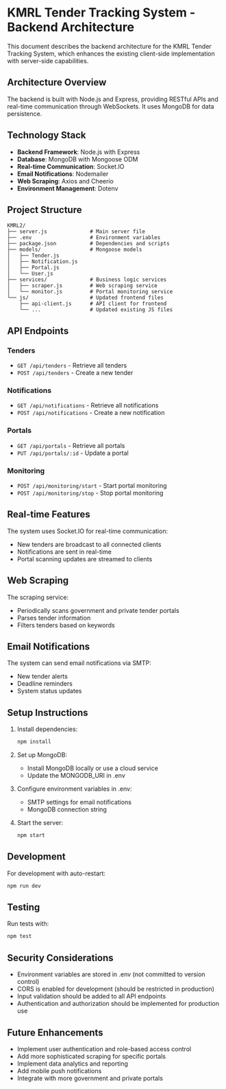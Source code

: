 # KMRL Tender Tracking System - Backend Architecture

This document describes the backend architecture for the KMRL Tender Tracking System, which enhances the existing client-side implementation with server-side capabilities.

## Architecture Overview

The backend is built with Node.js and Express, providing RESTful APIs and real-time communication through WebSockets. It uses MongoDB for data persistence.

## Technology Stack

- **Backend Framework**: Node.js with Express
- **Database**: MongoDB with Mongoose ODM
- **Real-time Communication**: Socket.IO
- **Email Notifications**: Nodemailer
- **Web Scraping**: Axios and Cheerio
- **Environment Management**: Dotenv

## Project Structure

```
KMRL2/
├── server.js              # Main server file
├── .env                   # Environment variables
├── package.json           # Dependencies and scripts
├── models/                # Mongoose models
│   ├── Tender.js
│   ├── Notification.js
│   ├── Portal.js
│   └── User.js
├── services/              # Business logic services
│   ├── scraper.js         # Web scraping service
│   └── monitor.js         # Portal monitoring service
└── js/                    # Updated frontend files
    ├── api-client.js      # API client for frontend
    └── ...                # Updated existing JS files
```

## API Endpoints

### Tenders
- `GET /api/tenders` - Retrieve all tenders
- `POST /api/tenders` - Create a new tender

### Notifications
- `GET /api/notifications` - Retrieve all notifications
- `POST /api/notifications` - Create a new notification

### Portals
- `GET /api/portals` - Retrieve all portals
- `PUT /api/portals/:id` - Update a portal

### Monitoring
- `POST /api/monitoring/start` - Start portal monitoring
- `POST /api/monitoring/stop` - Stop portal monitoring

## Real-time Features

The system uses Socket.IO for real-time communication:
- New tenders are broadcast to all connected clients
- Notifications are sent in real-time
- Portal scanning updates are streamed to clients

## Web Scraping

The scraping service:
- Periodically scans government and private tender portals
- Parses tender information
- Filters tenders based on keywords

## Email Notifications

The system can send email notifications via SMTP:
- New tender alerts
- Deadline reminders
- System status updates

## Setup Instructions

1. Install dependencies:
   ```bash
   npm install
   ```

2. Set up MongoDB:
   - Install MongoDB locally or use a cloud service
   - Update the MONGODB_URI in .env

3. Configure environment variables in .env:
   - SMTP settings for email notifications
   - MongoDB connection string

4. Start the server:
   ```bash
   npm start
   ```

## Development

For development with auto-restart:
```bash
npm run dev
```

## Testing

Run tests with:
```bash
npm test
```

## Security Considerations

- Environment variables are stored in .env (not committed to version control)
- CORS is enabled for development (should be restricted in production)
- Input validation should be added to all API endpoints
- Authentication and authorization should be implemented for production use

## Future Enhancements

- Implement user authentication and role-based access control
- Add more sophisticated scraping for specific portals
- Implement data analytics and reporting
- Add mobile push notifications
- Integrate with more government and private portals